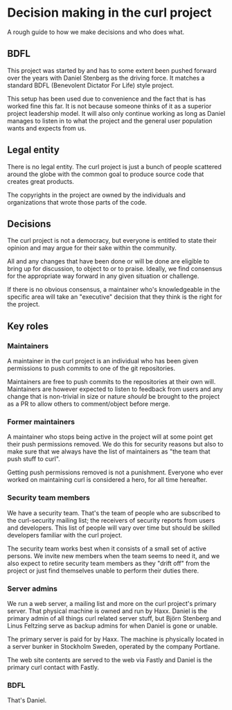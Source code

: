 # Decision making in the curl project

A rough guide to how we make decisions and who does what.

## BDFL

This project was started by and has to some extent been pushed forward over
the years with Daniel Stenberg as the driving force. It matches a standard
BDFL (Benevolent Dictator For Life) style project.

This setup has been used due to convenience and the fact that is has worked
fine this far. It is not because someone thinks of it as a superior project
leadership model. It will also only continue working as long as Daniel manages
to listen in to what the project and the general user population wants and
expects from us.

## Legal entity

There is no legal entity. The curl project is just a bunch of people scattered
around the globe with the common goal to produce source code that creates
great products.

The copyrights in the project are owned by the individuals and organizations
that wrote those parts of the code.

## Decisions

The curl project is not a democracy, but everyone is entitled to state their
opinion and may argue for their sake within the community.

All and any changes that have been done or will be done are eligible to bring
up for discussion, to object to or to praise. Ideally, we find consensus for
the appropriate way forward in any given situation or challenge.

If there is no obvious consensus, a maintainer who's knowledgeable in the
specific area will take an "executive" decision that they think is the right
for the project.

## Key roles

### Maintainers

A maintainer in the curl project is an individual who has been given
permissions to push commits to one of the git repositories.

Maintainers are free to push commits to the repositories at their own will.
Maintainers are however expected to listen to feedback from users and any
change that is non-trivial in size or nature *should* be brought to the
project as a PR to allow others to comment/object before merge.

### Former maintainers

A maintainer who stops being active in the project will at some point get
their push permissions removed. We do this for security reasons but also to
make sure that we always have the list of maintainers as "the team that push
stuff to curl".

Getting push permissions removed is not a punishment. Everyone who ever worked
on maintaining curl is considered a hero, for all time hereafter.

### Security team members

We have a security team. That's the team of people who are subscribed to the
curl-security mailing list; the receivers of security reports from users and
developers. This list of people will vary over time but should be skilled
developers familiar with the curl project.

The security team works best when it consists of a small set of active
persons. We invite new members when the team seems to need it, and we also
expect to retire security team members as they "drift off" from the project or
just find themselves unable to perform their duties there.

### Server admins

We run a web server, a mailing list and more on the curl project's primary
server. That physical machine is owned and run by Haxx. Daniel is the primary
admin of all things curl related server stuff, but Björn Stenberg and Linus
Feltzing serve as backup admins for when Daniel is gone or unable.

The primary server is paid for by Haxx. The machine is physically located in a
server bunker in Stockholm Sweden, operated by the company Portlane.

The web site contents are served to the web via Fastly and Daniel is the
primary curl contact with Fastly.

### BDFL

That's Daniel.
